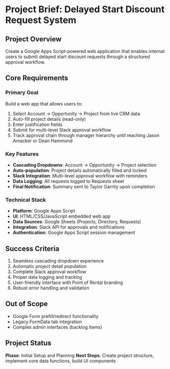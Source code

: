 # Project Brief: Delayed Start Discount Request System

## Project Overview
Create a Google Apps Script-powered web application that enables internal users to submit delayed start discount requests through a structured approval workflow.

## Core Requirements

### Primary Goal
Build a web app that allows users to:
1. Select Account → Opportunity → Project from live CRM data
2. Auto-fill project details (read-only)
3. Enter justification fields
4. Submit for multi-level Slack approval workflow
5. Track approval chain through manager hierarchy until reaching Jason Amacker or Dean Hammond

### Key Features
- **Cascading Dropdowns**: Account → Opportunity → Project selection
- **Auto-population**: Project details automatically filled and locked
- **Slack Integration**: Multi-level approval workflow with reminders
- **Data Logging**: All requests logged to Requests sheet
- **Final Notification**: Summary sent to Taylor Garrity upon completion

### Technical Stack
- **Platform**: Google Apps Script
- **UI**: HTML/CSS/JavaScript embedded web app
- **Data Sources**: Google Sheets (Projects, Directory, Requests)
- **Integration**: Slack API for approvals and notifications
- **Authentication**: Google Apps Script session management

## Success Criteria
1. Seamless cascading dropdown experience
2. Automatic project detail population
3. Complete Slack approval workflow
4. Proper data logging and tracking
5. User-friendly interface with Point of Rental branding
6. Robust error handling and validation

## Out of Scope
- Google Form prefill/redirect functionality
- Legacy FormData tab integration
- Complex admin interfaces (backlog items)

## Project Status
**Phase**: Initial Setup and Planning
**Next Steps**: Create project structure, implement core data functions, build UI components

